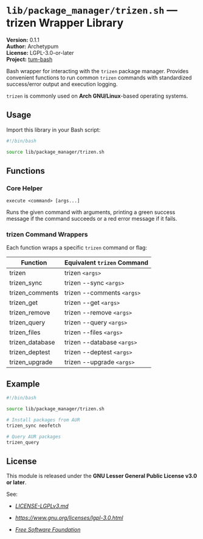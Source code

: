 # `lib/package_manager/trizen.sh` — trizen Wrapper Library

**Version:** 0.1.1  
**Author:** Archetypum  
**License:** LGPL-3.0-or-later  
**Project:** [tum-bash](https://github.com/Archetypum/tum-bash.git)

Bash wrapper for interacting with the `trizen` package manager. Provides convenient functions to run common `trizen` commands with standardized success/error output and execution logging.

`trizen` is commonly used on **Arch GNU/Linux**-based operating systems.

## Usage

Import this library in your Bash script:

```bash
#!/bin/bash

source lib/package_manager/trizen.sh
```

## Functions

### Core Helper

`execute <command> [args...]`

Runs the given command with arguments, printing a green success message if the command succeeds or a red error message if it fails.

### trizen Command Wrappers

Each function wraps a specific `trizen` command or flag:

| **Function**    | **Equivalent `trizen` Command** |
|-----------------|---------------------------------|
| trizen          | trizen `<args>`                 |
| trizen_sync     | trizen --sync `<args>`          |
| trizen_comments | trizen --comments `<args>`      |
| trizen_get      | trizen --get `<args>`           |
| trizen_remove   | trizen --remove `<args>`        |
| trizen_query    | trizen --query `<args>`         |
| trizen_files    | trizen --files `<args>`         |
| trizen_database | trizen --database `<args>`      |
| trizen_deptest  | trizen --deptest `<args>`       |
| trizen_upgrade  | trizen --upgrade `<args>`       |

## Example

```bash
#!/bin/bash

source lib/package_manager/trizen.sh

# Install packages from AUR
trizen_sync neofetch

# Query AUR packages
trizen_query
```

## License

This module is released under the **GNU Lesser General Public License v3.0 or later**.

See:

- [_LICENSE-LGPLv3.md_](https://github.com/Archetypum/tum-bash/blob/master/LICENSE-LGPLv3.md)

- _https://www.gnu.org/licenses/lgpl-3.0.html_

- [_Free Software Foundation_](https://www.fsf.org/)
